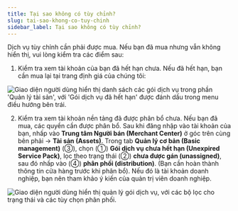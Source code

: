 ```yaml
---
title: Tại sao không có tùy chỉnh?
slug: tai-sao-khong-co-tuy-chinh
sidebar_label: Tại sao không có tùy chỉnh?
---
```


Dịch vụ tùy chỉnh cần phải được mua. Nếu bạn đã mua nhưng vẫn không hiển thị, vui lòng kiểm tra các điểm sau:

1. Kiểm tra xem tài khoản của bạn đã hết hạn chưa. Nếu đã hết hạn, bạn cần mua lại tại trang định giá của chúng tôi: 

![Giao diện người dùng hiển thị danh sách các gói dịch vụ trong phần 'Quản lý tài sản', với 'Gói dịch vụ đã hết hạn' được đánh dấu trong menu điều hướng bên trái.](https://storage.googleapis.com/jegavn_kb/images/1f0abb09-8c5c-433a-81f6-a122d538d75c.png)

2. Kiểm tra xem tài khoản nền tảng đã được phân bổ chưa. Nếu bạn đã mua, các quyền cần được phân bổ. Sau khi đăng nhập vào tài khoản của bạn, nhấp vào **Trung tâm Người bán (Merchant Center)** ở góc trên cùng bên phải -> **Tài sản (Assets)**. Trong tab **Quản lý cơ bản (Basic management)** (③), chọn (①) **Gói dịch vụ chưa hết hạn (Unexpired Service Pack)**, lọc theo trạng thái (②) **chưa được gán (unassigned)**, sau đó nhấp vào (④) **phân phối (distribution)**. (Bạn cần hoàn thành thông tin cửa hàng trước khi phân bổ). Nếu đó là tài khoản doanh nghiệp, bạn nên tham khảo ý kiến của quản trị viên doanh nghiệp.

![Giao diện người dùng hiển thị quản lý gói dịch vụ, với các bộ lọc cho trạng thái và các tùy chọn phân phối.](https://storage.googleapis.com/jegavn_kb/images/0d43bbbf-703c-4412-9238-dccd8e045dda.png)